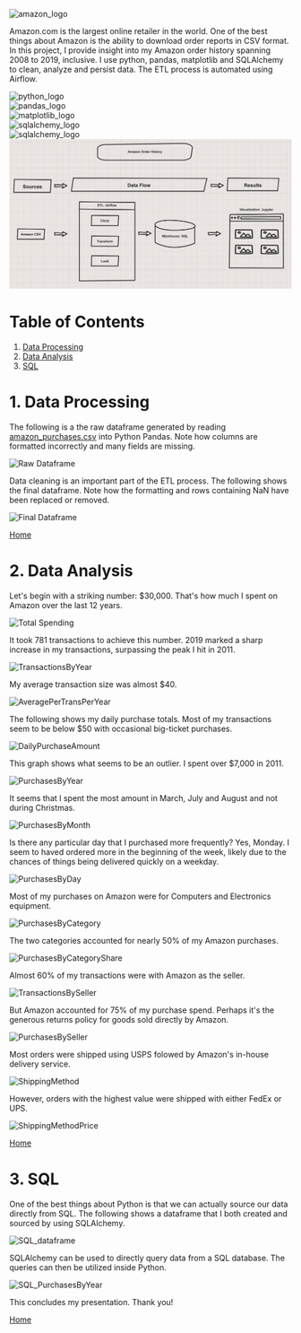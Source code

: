 ![amazon_logo](imgages/amazon_logo.png)

Amazon.com is the largest online retailer in the world. One of the best things about Amazon is the ability to download order reports in CSV format. In this project, I provide insight into my Amazon order history spanning 2008 to 2019, inclusive. I use python, pandas, matplotlib and SQLAlchemy to clean, analyze and persist data. The ETL process is automated using Airflow. 

![python_logo](imgages/python_logo.png)  
![pandas_logo](imgages/pandas_logo.png)  
![matplotlib_logo](imgages/matplotlib_logo.png)  
![sqlalchemy_logo](imgages/sqlalchemy_logo.png)  
![sqlalchemy_logo](imgages/sqlalchemy_logo.png)  
![airflow_logo](images/pipeline.png)

# Table of Contents

1. [Data Processing](https://github.com/AmitSamra/DataEngineering.Labs.AirflowProject#1-data-processing)
2. [Data Analysis](https://github.com/AmitSamra/DataEngineering.Labs.AirflowProject#2-data-analysis)
3. [SQL](https://github.com/AmitSamra/DataEngineering.Labs.AirflowProject#3-sql)

# 1. Data Processing

The following is a the raw dataframe generated by reading [amazon_purchases.csv](img/amazon_purchases.csv) into Python Pandas. Note how columns are formatted incorrectly and many fields are missing. 

![Raw Dataframe](imgages/raw_dataframe.png)

Data cleaning is an important part of the ETL process. The following shows the final dataframe. Note how the formatting and rows containing NaN have been replaced or removed.

![Final Dataframe](imgages/final_dataframe.png)

[Home](https://github.com/AmitSamra/DataEngineering.Labs.AirflowProject#)

# 2. Data Analysis

Let's begin with a striking number: $30,000. That's how much I spent on Amazon over the last 12 years. 

![Total Spending](imgages/total_spent.png)

It took 781 transactions to achieve this number. 2019 marked a sharp increase in my transactions, surpassing the peak I hit in 2011. 

![TransactionsByYear](imgages/TransactionsByYear.png)

My average transaction size was almost $40.

![AveragePerTransPerYear](imgages/AveragePerTransPerYear.png)

The following shows my daily purchase totals. Most of my transactions seem to be below $50 with occasional big-ticket purchases. 

![DailyPurchaseAmount](imgages/DailyPurchaseAmount.png)

This graph shows what seems to be an outlier. I spent over $7,000 in 2011. 

![PurchasesByYear](imgages/PurchasesByYear.png)

It seems that I spent the most amount in March, July and August and not during Christmas. 

![PurchasesByMonth](imgages/PurchasesByMonth.png)

Is there any particular day that I purchased more frequently? Yes, Monday. I seem to haved ordered more in the beginning of the week, likely due to the chances of things being delivered quickly on a weekday. 

![PurchasesByDay](imgages/PurchasesByDay.png)

Most of my purchases on Amazon were for Computers and Electronics equipment. 

![PurchasesByCategory](imgages/PurchasesByCategory.png)

The two categories accounted for nearly 50% of my Amazon purchases. 

![PurchasesByCategoryShare](imgages/PurchasesByCategoryShare.png)

Almost 60% of my transactions were with Amazon as the seller. 

![TransactionsBySeller](imgages/TransactionsBySeller.png)

But Amazon accounted for 75% of my purchase spend. Perhaps it's the generous returns policy for goods sold directly by Amazon. 

![PurchasesBySeller](imgages/PurchasesBySeller.png)

Most orders were shipped using USPS folowed by Amazon's in-house delivery service. 

![ShippingMethod](imgages/ShippingMethod.png)

However, orders with the highest value were shipped with either FedEx or UPS. 

![ShippingMethodPrice](imgages/ShippingMethodPrice.png)

[Home](https://github.com/AmitSamra/DataEngineering.Labs.AirflowProject#)

# 3. SQL

One of the best things about Python is that we can actually source our data directly from SQL. The following shows a dataframe that I both created and sourced by using SQLAlchemy. 

![SQL_dataframe](imgages/SQL_dataframe.png)

SQLAlchemy can be used to directly query data from a SQL database. The queries can then be utilized inside Python. 

![SQL_PurchasesByYear](imgages/SQL_PurchasesByYear.png)

This concludes my presentation. Thank you! 

[Home](https://github.com/AmitSamra/DataEngineering.Labs.AirflowProject#)

